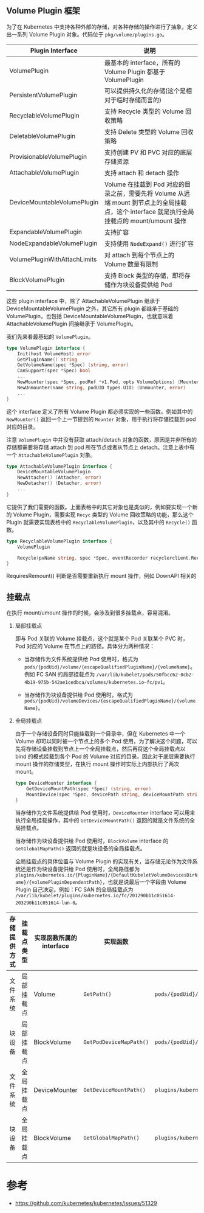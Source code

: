 ## Volume Plugin 框架 ##

为了在 Kubernetes 中支持各种外部的存储，对各种存储的操作进行了抽象，定义出一系列 Volume Plugin 对象。代码位于 `pkg/volume/plugins.go`。

|Plugin Interface               |说明|
|---|---|
|VolumePlugin                   |最基本的 interface，所有的 Volume Plugin 都基于 VolumePlugin|
|PersistentVolumePlugin         |可以提供持久化的存储(这个是相对于临时存储而言的)|
|RecyclableVolumePlugin     	|支持 Recycle 类型的 Volume 回收策略|
|DeletableVolumePlugin      	|支持 Delete 类型的 Volume 回收策略|
|ProvisionableVolumePlugin  	|支持创建 PV 和 PVC 对应的底层存储资源|
|AttachableVolumePlugin     	|支持 attach 和 detach 操作|
|DeviceMountableVolumePlugin	|Volume 在挂载到 Pod 对应的目录之前，需要先将 Volume 从远端 mount 到节点上的全局挂载点，这个 interface 就是执行全局挂载点的 mount/umount 操作|
|ExpandableVolumePlugin     	|支持扩容|
|NodeExpandableVolumePlugin 	|支持使用 `NodeExpand()` 进行扩容|
|VolumePluginWithAttachLimits   |对 attach 到每个节点上的 Volume 数量有限制|
|BlockVolumePlugin          	|支持 Block 类型的存储，即将存储作为块设备提供给 Pod|

这些 plugin interface 中，除了 AttachableVolumePlugin 继承于 DeviceMountableVolumePlugin 之外，其它所有 plugin 都继承于基础的 VolumePlugin，也包括 DeviceMountableVolumePlugin，也就意味着 AttachableVolumePlugin 间接继承于 VolumePlugin。

我们先来看最基础的 `VolumePlugin`。

``` go
type VolumePlugin interface {
	Init(host VolumeHost) error
	GetPluginName() string
	GetVolumeName(spec *Spec) (string, error)
	CanSupport(spec *Spec) bool
    ...
	NewMounter(spec *Spec, podRef *v1.Pod, opts VolumeOptions) (Mounter, error)
	NewUnmounter(name string, podUID types.UID) (Unmounter, error)
    ...
}
```

这个 interface 定义了所有 Volume Plugin 都必须实现的一些函数。例如其中的 `NewMounter()` 返回一个上一节提到的 `Mounter` 对象，用于执行将存储挂载到 pod 对应的目录。

注意 `VolumePlugin` 中并没有获取 attach/detach 对象的函数，原因是并非所有的存储都需要将存储 attach 到 pod 所在节点或者从节点上 detach。注意上表中有一个 `AttachableVolumePlugin` 对象。

``` go
type AttachableVolumePlugin interface {
	DeviceMountableVolumePlugin
	NewAttacher() (Attacher, error)
	NewDetacher() (Detacher, error)
    ...
}
```

它提供了我们需要的函数。上面表格中的其它对象也是类似的，例如要实现一个新的 Volume Plugin，需要实现 `Recyc` 类型的 Volume 回收策略的功能，那么这个 Plugin 就需要实现表格中的 `RecyclableVolumePlugin`，以及其中的 `Recycle()` 函数。

``` go
type RecyclableVolumePlugin interface {
	VolumePlugin

	Recycle(pvName string, spec *Spec, eventRecorder recyclerclient.RecycleEventRecorder) error
}
```

RequiresRemount() 判断是否需要重新执行 mount 操作，例如 DownAPI 相关的

## 挂载点 ##

在执行 mount/umount 操作的时候，会涉及到很多挂载点，容易混淆。

1. 局部挂载点

   即与 Pod 关联的 Volume 挂载点，这个就是某个 Pod 关联某个 PVC 时，Pod 对应的 Volume 在节点上的路径。具体分为两种情况：

   - 当存储作为文件系统提供给 Pod 使用时，格式为 `pods/{podUid}/volume/{escapeQualifiedPluginName}/{volumeName}`。
     例如 FC SAN 的局部挂载点为 `/var/lib/kubelet/pods/50fbcc62-0cb2-4b19-975b-542ae1cedbca/volumes/kubernetes.io~fc/pv1`。

   - 当存储作为块设备提供给 Pod 使用时，格式为 `pods/{podUid}/volumeDevices/{escapeQualifiedPluginName}/{volumeName}`。

2. 全局挂载点

   由于一个存储设备同时只能挂载到一个目录中，但在 Kubernetes 中一个 Volume 却可以同时被一个节点上的多个 Pod 使用，为了解决这个问题，可以先将存储设备挂载到节点上一个全局挂载点，然后再将这个全局挂载点以 bind 的模式挂载到各个 Pod 的 Volume 对应的目录。因此对于底层需要执行 mount 操作的存储类型，在执行 mount 操作时实际上内部执行了两次 mount。

   ``` go
   type DeviceMounter interface {
       GetDeviceMountPath(spec *Spec) (string, error)
       MountDevice(spec *Spec, devicePath string, deviceMountPath string) error
   }
   ```

   当存储作为文件系统提供给 Pod 使用时，`DeviceMounter` interface 可以用来执行全局挂载操作，其中的 `GetDeviceMountPath()` 返回的就是文件系统的全局挂载点。

   当存储作为块设备提供给 Pod 使用时，`BlockVolume` interface 的 `GetGlobalMapPath()` 返回的就是块设备的全局挂载点。

   全局挂载点的具体位置与 Volume Plugin 的实现有关，当存储无论作为文件系统还是作为块设备提供给 Pod 使用时，全局路径都为 `plugins/kubernetes.io/{PluginName}/{DefaultKubeletVolumeDevicesDirName}/{volumePluginDependentPath}`，也就是说最后一个字段由 Volume Plugin 自己决定。例如：FC SAN 的全局挂载点为 `/var/lib/kubelet/plugins/kubernetes.io/fc/201290b11c051614-203290b11c051614-lun-0`。

|存储提供方式|挂载点类型|实现函数所属的interface|实现函数|格式(都位于`/var/lib/kubelet`目录下)|
|---|---|---|---|---|
|文件系统|局部挂载点|Volume|`GetPath()`|`pods/{podUid}/volume/{escapeQualifiedPluginName}/{volumeName}`|
|块设备|局部挂载点|BlockVolume|`GetPodDeviceMapPath()`|`pods/{podUid}/volumeDevices/{escapeQualifiedPluginName}/{volumeName}`|
|文件系统|全局挂载点|DeviceMounter|`GetDeviceMountPath()`|`plugins/kubernetes.io/{PluginName}/{DefaultKubeletVolumeDevicesDirName}/{volumePluginDependentPath}`|
|块设备|全局挂载点|BlockVolume|`GetGlobalMapPath()`|`plugins/kubernetes.io/{PluginName}/{DefaultKubeletVolumeDevicesDirName}/{volumePluginDependentPath}`|

# 参考 #

- https://github.com/kubernetes/kubernetes/issues/51329
